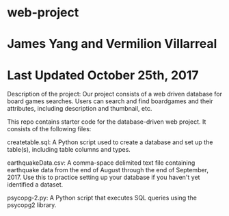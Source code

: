 # web-project
# James Yang and Vermilion Villarreal
# Last Updated October 25th, 2017

Description of the project: 
Our project consists of a web driven database for board games searches. Users can search and find boardgames and their attributes, including description and thumbnail, etc. 

This repo contains starter code for the database-driven web project. It consists of the following files:

createtable.sql: A Python script used to create a database and set up the table(s), including table columns and types.

earthquakeData.csv: A comma-space delimited text file containing earthquake data from the end of August through the end of September, 2017. Use this to practice setting up your database if you haven't yet identified a dataset.

psycopg-2.py: A Python script that executes SQL queries using the psycopg2 library.
